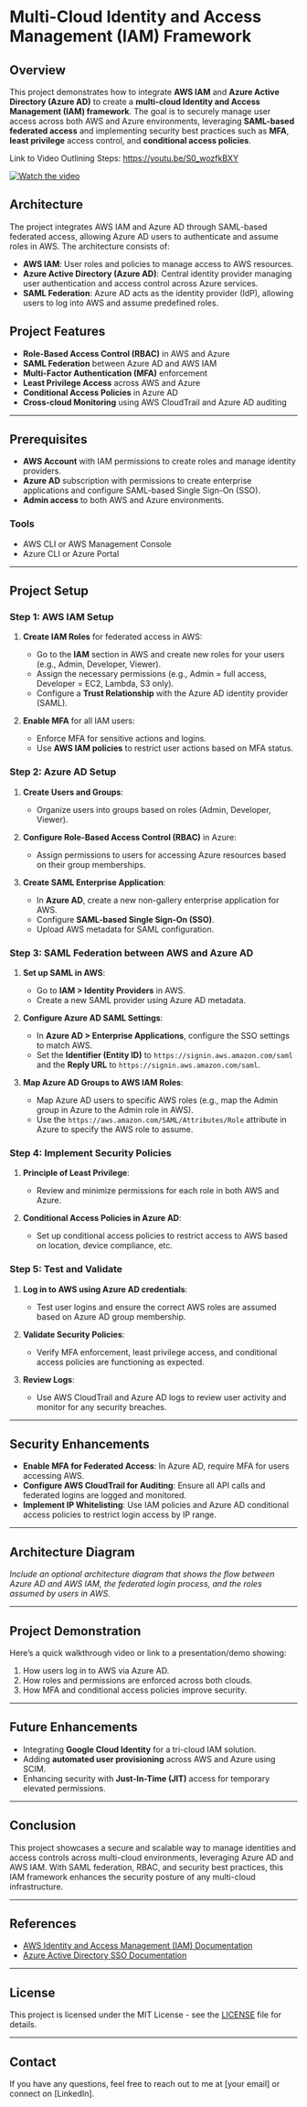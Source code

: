 # Multi-Cloud Identity and Access Management (IAM) Framework

## Overview

This project demonstrates how to integrate **AWS IAM** and **Azure Active Directory (Azure AD)** to create a **multi-cloud Identity and Access Management (IAM) framework**. The goal is to securely manage user access across both AWS and Azure environments, leveraging **SAML-based federated access** and implementing security best practices such as **MFA**, **least privilege** access control, and **conditional access policies**.

Link to Video Outlining Steps:
https://youtu.be/S0_wozfkBXY

[![Watch the video](https://i.sstatic.net/Vp2cE.png)](https://youtu.be/S0_wozfkBXY)


## Architecture

The project integrates AWS IAM and Azure AD through SAML-based federated access, allowing Azure AD users to authenticate and assume roles in AWS. The architecture consists of:
- **AWS IAM**: User roles and policies to manage access to AWS resources.
- **Azure Active Directory (Azure AD)**: Central identity provider managing user authentication and access control across Azure services.
- **SAML Federation**: Azure AD acts as the identity provider (IdP), allowing users to log into AWS and assume predefined roles.

## Project Features

- **Role-Based Access Control (RBAC)** in AWS and Azure
- **SAML Federation** between Azure AD and AWS IAM
- **Multi-Factor Authentication (MFA)** enforcement
- **Least Privilege Access** across AWS and Azure
- **Conditional Access Policies** in Azure AD
- **Cross-cloud Monitoring** using AWS CloudTrail and Azure AD auditing

---

## Prerequisites

- **AWS Account** with IAM permissions to create roles and manage identity providers.
- **Azure AD** subscription with permissions to create enterprise applications and configure SAML-based Single Sign-On (SSO).
- **Admin access** to both AWS and Azure environments.
  
### Tools
- AWS CLI or AWS Management Console
- Azure CLI or Azure Portal

---

## Project Setup

### Step 1: AWS IAM Setup

1. **Create IAM Roles** for federated access in AWS:
    - Go to the **IAM** section in AWS and create new roles for your users (e.g., Admin, Developer, Viewer).
    - Assign the necessary permissions (e.g., Admin = full access, Developer = EC2, Lambda, S3 only).
    - Configure a **Trust Relationship** with the Azure AD identity provider (SAML).

2. **Enable MFA** for all IAM users:
    - Enforce MFA for sensitive actions and logins.
    - Use **AWS IAM policies** to restrict user actions based on MFA status.

### Step 2: Azure AD Setup

1. **Create Users and Groups**:
    - Organize users into groups based on roles (Admin, Developer, Viewer).
  
2. **Configure Role-Based Access Control (RBAC)** in Azure:
    - Assign permissions to users for accessing Azure resources based on their group memberships.

3. **Create SAML Enterprise Application**:
    - In **Azure AD**, create a new non-gallery enterprise application for AWS.
    - Configure **SAML-based Single Sign-On (SSO)**.
    - Upload AWS metadata for SAML configuration.

### Step 3: SAML Federation between AWS and Azure AD

1. **Set up SAML in AWS**:
    - Go to **IAM > Identity Providers** in AWS.
    - Create a new SAML provider using Azure AD metadata.
  
2. **Configure Azure AD SAML Settings**:
    - In **Azure AD > Enterprise Applications**, configure the SSO settings to match AWS.
    - Set the **Identifier (Entity ID)** to `https://signin.aws.amazon.com/saml` and the **Reply URL** to `https://signin.aws.amazon.com/saml`.

3. **Map Azure AD Groups to AWS IAM Roles**:
    - Map Azure AD users to specific AWS roles (e.g., map the Admin group in Azure to the Admin role in AWS).
    - Use the `https://aws.amazon.com/SAML/Attributes/Role` attribute in Azure to specify the AWS role to assume.

### Step 4: Implement Security Policies

1. **Principle of Least Privilege**:
    - Review and minimize permissions for each role in both AWS and Azure.

2. **Conditional Access Policies in Azure AD**:
    - Set up conditional access policies to restrict access to AWS based on location, device compliance, etc.

### Step 5: Test and Validate

1. **Log in to AWS using Azure AD credentials**:
    - Test user logins and ensure the correct AWS roles are assumed based on Azure AD group membership.

2. **Validate Security Policies**:
    - Verify MFA enforcement, least privilege access, and conditional access policies are functioning as expected.
  
3. **Review Logs**:
    - Use AWS CloudTrail and Azure AD logs to review user activity and monitor for any security breaches.

---

## Security Enhancements

- **Enable MFA for Federated Access**: In Azure AD, require MFA for users accessing AWS.
- **Configure AWS CloudTrail for Auditing**: Ensure all API calls and federated logins are logged and monitored.
- **Implement IP Whitelisting**: Use IAM policies and Azure AD conditional access policies to restrict login access by IP range.

---

## Architecture Diagram

*Include an optional architecture diagram that shows the flow between Azure AD and AWS IAM, the federated login process, and the roles assumed by users in AWS.*

---

## Project Demonstration

Here’s a quick walkthrough video or link to a presentation/demo showing:
1. How users log in to AWS via Azure AD.
2. How roles and permissions are enforced across both clouds.
3. How MFA and conditional access policies improve security.

---

## Future Enhancements

- Integrating **Google Cloud Identity** for a tri-cloud IAM solution.
- Adding **automated user provisioning** across AWS and Azure using SCIM.
- Enhancing security with **Just-In-Time (JIT)** access for temporary elevated permissions.

---

## Conclusion

This project showcases a secure and scalable way to manage identities and access controls across multi-cloud environments, leveraging Azure AD and AWS IAM. With SAML federation, RBAC, and security best practices, this IAM framework enhances the security posture of any multi-cloud infrastructure.

---

## References

- [AWS Identity and Access Management (IAM) Documentation](https://docs.aws.amazon.com/IAM/latest/UserGuide/)
- [Azure Active Directory SSO Documentation](https://learn.microsoft.com/en-us/azure/active-directory/manage-apps/sso-application-gallery)

---

## License

This project is licensed under the MIT License - see the [LICENSE](LICENSE) file for details.

---

## Contact

If you have any questions, feel free to reach out to me at [your email] or connect on [LinkedIn].
